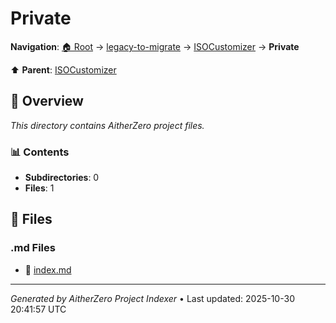 # Private

**Navigation**: [🏠 Root](../../../index.md) → [legacy-to-migrate](../../index.md) → [ISOCustomizer](../index.md) → **Private**

⬆️ **Parent**: [ISOCustomizer](../index.md)

## 📖 Overview

*This directory contains AitherZero project files.*

### 📊 Contents

- **Subdirectories**: 0
- **Files**: 1

## 📄 Files

### .md Files

- 📝 [index.md](./index.md)

---

*Generated by AitherZero Project Indexer* • Last updated: 2025-10-30 20:41:57 UTC

